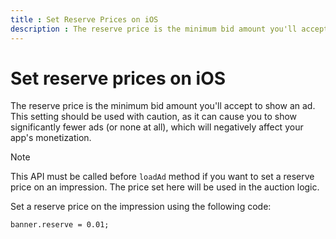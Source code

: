 ```yaml
---
title : Set Reserve Prices on iOS
description : The reserve price is the minimum bid amount you'll accept to show an ad.
---
```



# Set reserve prices on iOS

The reserve price is the minimum bid amount you'll accept to show an ad.
This setting should be used with caution, as it can cause you to show
significantly fewer ads (or none at all), which will negatively affect
your app's monetization.

> [!NOTE]
> This API must be called before `loadAd` method if you want to set a reserve price on an impression. The price set here will be used in the auction logic.

Set a reserve price on the impression using the following code:

``` pre
banner.reserve = 0.01;
```
